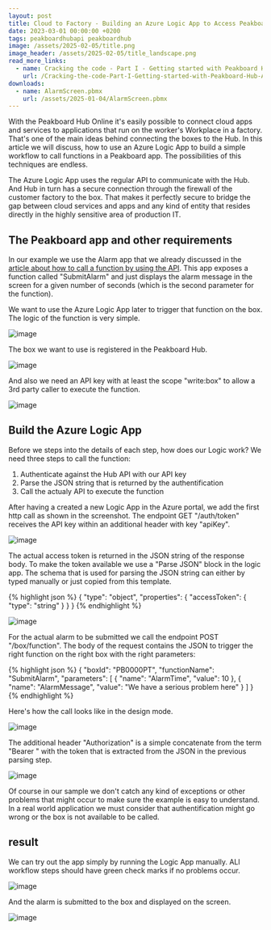```yaml
---
layout: post
title: Cloud to Factory - Building an Azure Logic App to Access Peakboard Boxes via the Peakboard Hub
date: 2023-03-01 00:00:00 +0200
tags: peakboardhubapi peakboardhub
image: /assets/2025-02-05/title.png
image_header: /assets/2025-02-05/title_landscape.png
read_more_links:
  - name: Cracking the code - Part I - Getting started with Peakboard Hub API
    url: /Cracking-the-code-Part-I-Getting-started-with-Peakboard-Hub-API.html
downloads:
  - name: AlarmScreen.pbmx
    url: /assets/2025-01-04/AlarmScreen.pbmx 
---
```

With the Peakboard Hub Online it's easily possible to connect cloud apps and services to applications that run on the worker's Workplace in a factory. That's one of the main ideas behind connecting the boxes to the Hub. In this article we will discuss, how to use an Azure Logic App to build a simple workflow to call functions in a Peakboard app. The possibilities of this techniques are endless.

The Azure Logic App uses the regular API to communicate with the Hub. And Hub in turn has a secure connection through the firewall of the customer factory to the box. That makes it perfectly secure to bridge the gap between cloud services and apps and any kind of entity that resides directly in the highly sensitive area of production IT.

## The Peakboard app and other requirements

In our example we use the Alarm app that we already discussed in the [article about how to call a function by using the API](/Cracking-the-code-Part-II-Calling-functions-remotely.html). This app exposes a function called "SubmitAlarm" and just displays the alarm message in the screen for a given number of seconds (which is the second parameter for the function).

We want to use the Azure Logic App later to trigger that function on the box. The logic of the function is very simple.

![image](/assets/2025-02-05/020.png)

The box we want to use is registered in the Peakboard Hub.

![image](/assets/2025-02-05/030.png)

And also we need an API key with at least the scope "write:box" to allow a 3rd party caller to execute the function.

![image](/assets/2025-02-05/040.png)

## Build the Azure Logic App

Before we steps into the details of each step, how does our Logic work? We need three steps to call the function:

1. Authenticate against the Hub API with our API key
2. Parse the JSON string that is returned by the authentification
3. Call the actualy API to execute the function

After having a created a new Logic App in the Azure portal, we add the first http call as shown in the screenshot. The endpoint GET "/auth/token" receives the API key within an additional header with key "apiKey".

![image](/assets/2025-02-05/050.png)

The actual access token is returned in the JSON string of the response body. To make the token available we use a "Parse JSON" block in the logic app. The schema that is used for parsing the JSON string can either by typed manually or just copied from this template.

{% highlight json %}
{
    "type": "object",
    "properties": {
        "accessToken": {
            "type": "string"
        }
    }
}
{% endhighlight %}

![image](/assets/2025-02-05/060.png)

For the actual alarm to be submitted we call the endpoint POST "/box/function". The body of the request contains the JSON to trigger the right function on the right box with the right parameters:

{% highlight json %}
{
  "boxId": "PB0000PT",
  "functionName": "SubmitAlarm",
  "parameters": [
    {
      "name": "AlarmTime",
      "value": 10
    },
    {
      "name": "AlarmMessage",
      "value": "We have a serious problem here"
    }
  ]
}
{% endhighlight %}

Here's how the call looks like in the design mode. 

![image](/assets/2025-02-05/070.png)

The additional header "Authorization" is a simple concatenate from the term "Bearer " with the token that is extracted from the JSON in the previous parsing step.

![image](/assets/2025-02-05/080.png)

Of course in our sample we don't catch any kind of exceptions or other problems that might occur to make sure the example is easy to understand. In a real world application we must consider that authentification might go wrong or the box is not available to be called.

## result

We can try out the app simply by running the Logic App manually. ALl workflow steps should have green check marks if no problems occur.

![image](/assets/2025-02-05/090.png)

And the alarm is submitted to the box and displayed on the screen.

![image](/assets/2025-02-05/100.png)
